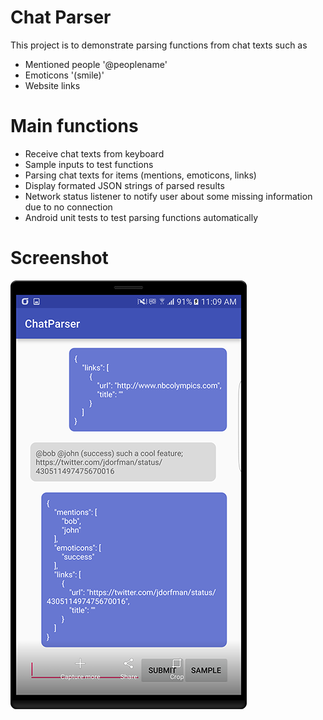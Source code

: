 # Chat Parser
This project is to demonstrate parsing functions from chat texts such as 

- Mentioned people '@peoplename'
- Emoticons '(smile)'
- Website links 

# Main functions

- Receive chat texts from keyboard
- Sample inputs to test functions
- Parsing chat texts for items (mentions, emoticons, links)
- Display formated JSON strings of parsed results
- Network status listener to notify user about some missing information due to no connection
- Android unit tests to test parsing functions automatically

# Screenshot
![Alt text](/screenshot_1.png?raw=true)


